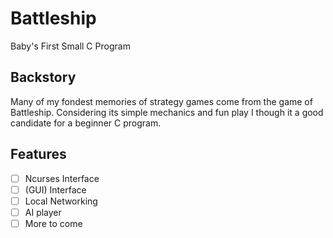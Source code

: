 # Battleship
Baby's First Small C Program

## Backstory

Many of my fondest memories of strategy games come from the game of Battleship. Considering its simple mechanics and fun play I though it a good candidate for a beginner C program.

## Features
- [ ] Ncurses Interface
- [ ] (GUI) Interface
- [ ] Local Networking
- [ ] AI player
- [ ] More to come
